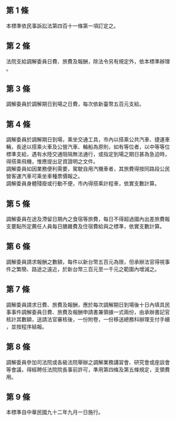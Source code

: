 第 1 條
-------
本標準依民事訴訟法第四百十一條第一項訂定之。

第 2 條
-------
法院支給調解委員日費、旅費及報酬，除法令另有規定外，依本標準辦理  
。

第 3 條
-------
調解委員於調解期日到場之日費，每次依新臺幣五百元支給。

第 4 條
-------
調解委員於調解期日到場，乘坐交通工具，市內以搭乘公共汽車、捷運車  
輛，長途以搭乘火車及公營汽車、輪船為原則，如有等位者，以中等等位  
標準支給，遇有水陸交通阻隔無法通行，或指定到場之期日甚為急迫時，  
得搭乘飛機，惟應提出足資證明之文件。  
調解委員如因業務便利需要，駕駛自用汽機車者，其旅費得按同路段公民  
營客運汽車可乘坐車種票價報之。  
調解委員身體殘廢或行動不便，市內得搭乘計程車，依實支數計算。

第 5 條
-------
調解委員在途及滯留日期內之食宿等旅費，每日不得超過國內出差旅費報  
支要點所定薦任人員每日膳雜費及住宿費給與之標準，依實支數計算。

第 6 條
-------
調解委員請求報酬之數額，每件以新台幣五百元為限，但承辦法官得視事  
件之繁簡、路途之遠近，於新台幣三百元至一千元之範圍內增減之。

第 7 條
-------
調解委員請求日費、旅費及報酬，應於每次調解期日到場後十日內填具民  
事事件調解委員日費、旅費及報酬申請書兼領據一式兩份，由承辦書記官  
核計其數額，送請法官審核後，一份附卷，一份移送總務科辦理支付手續  
，並按程序結報。

第 8 條
-------
調解委員參加司法院或各級法院舉辦之調解業務講習會、研究會或座談會  
等會議，得經聘任法院院長事前許可，準用第四條及第五條規定，支領費  
用。

第 9 條
-------
本標準自中華民國九十二年九月一日施行。

